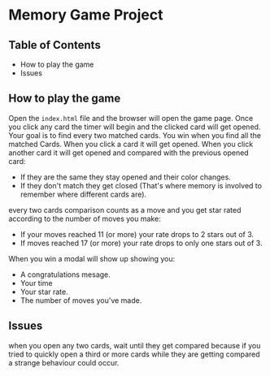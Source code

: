 # Memory Game Project

## Table of Contents

* How to play the game
* Issues

## How to play the game

Open the `index.html` file and the browser will open the game page. Once you click any card the timer will begin and the clicked card will get opened.
Your goal is to find every two matched cards. 
 You win when you find all the matched Cards. When you click a card it will get opened. When you click another card it will get opened and compared with the previous opened card:
 * If they are the same they stay opened and their color changes.
 * If they don't match they get closed (That's where memory is involved to remember where different cards are).
 
every two cards comparison counts as a move and you get star rated according to the number of moves you make:
 * If your moves reached 11 (or more) your rate drops to 2 stars out of 3.
 * If moves reached 17 (or more) your rate drops to only one stars out of 3.
 
 When you win a modal will show up showing you:
 * A congratulations mesage.
 * Your time
 * Your star rate.
 * The number of moves you've made.
 
 ## Issues
 
 when you open any two cards, wait until they get compared because if you tried to quickly open a third or more cards while they are getting compared a strange behaviour could occur.
